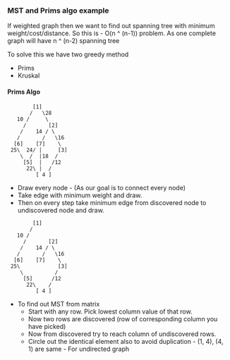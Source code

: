 ### MST and Prims algo example  
If weighted graph then we want to find out spanning tree with minimum weight/cost/distance.
So this is - O(n ^ (n-1)) problem. As one complete graph will have n ^ (n-2) spanning tree

To solve this we have two greedy method
- Prims
- Kruskal

#### Prims Algo
```
        [1]
       /   \28
   10 /     \
     /       [2]
    /    14 / \
   /       /   \16
  [6]    [7]    \
 25\  24/ |     [3]
    \  /  |18  /
     [5]  |   /12
      22\ |  /
         [ 4 ]
```

- Draw every node - (As our goal is to connect every node)
- Take edge with minimum weight and draw.
- Then on every step take minimum edge from discovered node to undiscovered node and draw.
```
        [1]
       /
   10 /
     /       [2]
    /    14 / \
   /       /   \16
  [6]    [7]    \
 25\            [3]
    \          /
     [5]      /12
      22\    /
         [ 4 ]
```

- To find out MST from matrix
  - Start with any row. Pick lowest column value of that row.
  - Now two rows are discovered (row of corresponding column you have picked)
  - Now from discovered try to reach column of undiscovered rows.
  - Circle out the identical element also to avoid duplication - (1, 4), (4, 1) are same - For undirected graph
